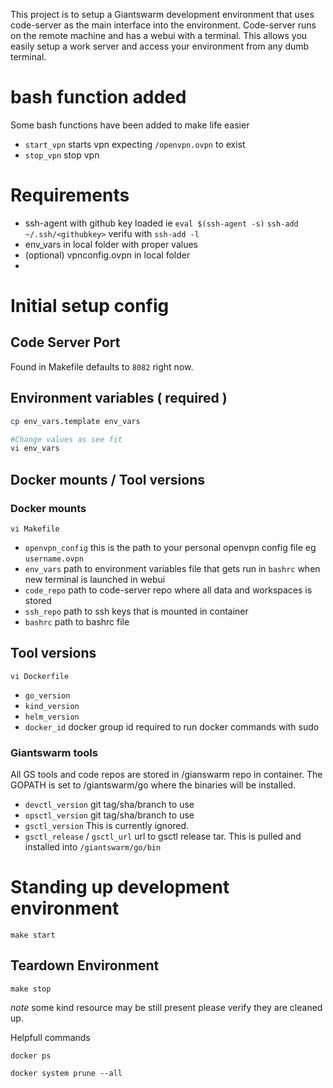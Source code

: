 This project is to setup a Giantswarm development environment that uses code-server as the main interface into the environment. Code-server runs on the remote machine and has a webui with a terminal. This allows you easily setup a work server and access your environment from any dumb terminal.


# bash function added
Some bash functions have been added to make life easier

- `start_vpn` starts vpn expecting `/openvpn.ovpn` to exist
- `stop_vpn` stop vpn


# Requirements

- ssh-agent with github key loaded ie `eval $(ssh-agent -s)` `ssh-add ~/.ssh/<githubkey>` verifu with `ssh-add -l`
- env_vars in local folder with proper values
- (optional) vpnconfig.ovpn in local folder 
- 

# Initial setup config

## Code Server Port

Found in Makefile defaults to `8082` right now.

## Environment variables ( required )

```bash
cp env_vars.template env_vars

#Change values as see fit
vi env_vars
```

## Docker mounts / Tool versions

### Docker mounts

`vi Makefile`

* `openvpn_config` this is the path to your personal openvpn config file eg `username.ovpn`
* `env_vars` path to environment variables file that gets run in `bashrc` when new terminal is launched in webui
* `code_repo` path to code-server repo where all data and workspaces is stored
* `ssh_repo` path to ssh keys that is mounted in container 
* `bashrc` path to bashrc file

## Tool versions

`vi Dockerfile`

* `go_version`
* `kind_version` 
* `helm_version`
* `docker_id` docker group id required to run docker commands with sudo

### Giantswarm tools

All GS tools and code repos are stored in /gianswarm repo in container. The GOPATH is set to /giantswarm/go where the binaries will be installed.

* `devctl_version` git tag/sha/branch to use
* `opsctl_version` git tag/sha/branch to use
* `gsctl_version` This is currently ignored. 
* `gsctl_release` / `gsctl_url` url to gsctl release tar. This is pulled and installed into `/giantswarm/go/bin` 



# Standing up development environment

`make start`

## Teardown Environment

`make stop`

*note* some kind resource may be still present please verify they are cleaned up. 

Helpfull commands

`docker ps`

`docker system prune --all`

